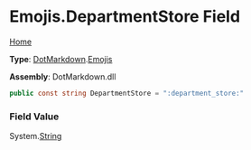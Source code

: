 # Emojis\.DepartmentStore Field

[Home](../../../README.md)

**Type**: [DotMarkdown](../../README.md)\.[Emojis](../README.md)

**Assembly**: DotMarkdown\.dll

```csharp
public const string DepartmentStore = ":department_store:"
```

### Field Value

System\.[String](https://docs.microsoft.com/en-us/dotnet/api/system.string)